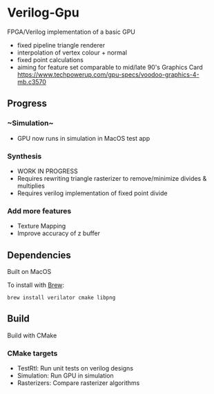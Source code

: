# Verilog-Gpu

FPGA/Verilog implementation of a basic GPU
- fixed pipeline triangle renderer
- interpolation of vertex colour + normal
- fixed point calculations
- aiming for feature set comparable to mid/late 90's Graphics Card https://www.techpowerup.com/gpu-specs/voodoo-graphics-4-mb.c3570

## Progress

### ~Simulation~
  - GPU now runs in simulation in MacOS test app

### Synthesis
 - WORK IN PROGRESS
 - Requires rewriting triangle rasterizer to remove/minimize divides & multiplies
 - Requires verilog implementation of fixed point divide

### Add more features
 - Texture Mapping
 - Improve accuracy of z buffer

## Dependencies

Built on MacOS

To install with [Brew](https://brew.sh/):
```
brew install verilator cmake libpng
```

## Build

Build with CMake

### CMake targets 

- TestRtl: Run unit tests on verilog designs
- Simulation: Run GPU in simulation
- Rasterizers: Compare rasterizer algorithms

